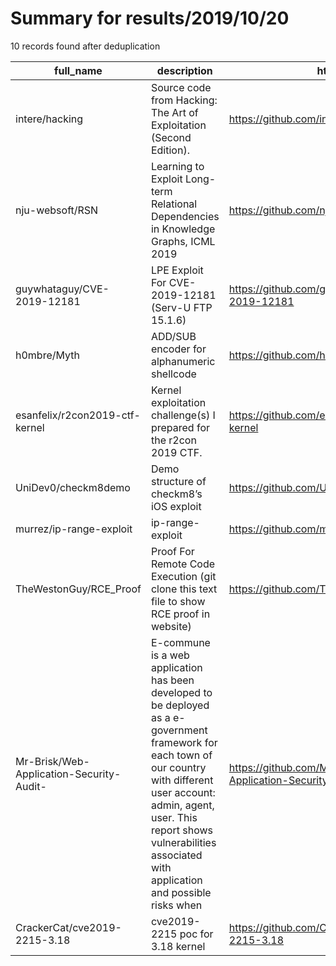 
# Summary for results/2019/10/20
    
10 records found after deduplication

| full_name | description | html_url | matched_list | matched_count | pushed_at | size | stargazers_count | language | forks_count |
|------------------------------------------|------------------------------------------------------------------------------------------------------------------------------------------------------------------------------------------------------------------------------------------------------------------|-------------------------------------------------------------|----------------------------------|-----------------|---------------------------|--------|--------------------|------------------|---------------|
| intere/hacking | Source code from Hacking: The Art of Exploitation (Second Edition). | https://github.com/intere/hacking | ['exploit'] | 1 | 2019-10-20 01:18:14+00:00 | 106 | 285 | C | 124 |
| nju-websoft/RSN | Learning to Exploit Long-term Relational Dependencies in Knowledge Graphs, ICML 2019 | https://github.com/nju-websoft/RSN | ['exploit'] | 1 | 2019-10-20 01:36:26+00:00 | 158858 | 86 | Jupyter Notebook | 17 |
| guywhataguy/CVE-2019-12181 | LPE Exploit For CVE-2019-12181 (Serv-U FTP 15.1.6) | https://github.com/guywhataguy/CVE-2019-12181 | ['cve-2', 'exploit'] | 2 | 2019-10-20 21:36:23+00:00 | 8 | 6 | C | 1 |
| h0mbre/Myth | ADD/SUB encoder for alphanumeric shellcode | https://github.com/h0mbre/Myth | ['shellcode'] | 1 | 2019-10-20 01:02:22+00:00 | 107 | 8 | C++ | 4 |
| esanfelix/r2con2019-ctf-kernel | Kernel exploitation challenge(s) I prepared for the r2con 2019 CTF. | https://github.com/esanfelix/r2con2019-ctf-kernel | ['exploit'] | 1 | 2019-10-20 15:01:41+00:00 | 6937 | 20 | C | 2 |
| UniDev0/checkm8demo | Demo structure of checkm8’s iOS exploit | https://github.com/UniDev0/checkm8demo | ['exploit'] | 1 | 2019-10-20 15:30:57+00:00 | 15 | 1 | Python | 1 |
| murrez/ip-range-exploit | ip-range-exploit | https://github.com/murrez/ip-range-exploit | ['exploit'] | 1 | 2019-10-20 10:45:16+00:00 | 2 | 1 | Python | 2 |
| TheWestonGuy/RCE_Proof | Proof For Remote Code Execution (git clone this text file to show RCE proof in website) | https://github.com/TheWestonGuy/RCE_Proof | ['rce', 'remote code execution'] | 2 | 2019-10-20 19:11:36+00:00 | 0 | 0 | nan | 0 |
| Mr-Brisk/Web-Application-Security-Audit- | E-commune is a web application has been developed to be deployed as a e-government framework for each town of our country with different user account: admin, agent, user. This report shows vulnerabilities associated with application and possible risks when | https://github.com/Mr-Brisk/Web-Application-Security-Audit- | ['exploit'] | 1 | 2019-10-20 21:09:38+00:00 | 1821 | 0 | | 0 |
| CrackerCat/cve2019-2215-3.18 | cve2019-2215 poc for 3.18 kernel | https://github.com/CrackerCat/cve2019-2215-3.18 | ['cve poc', 'cve-2'] | 2 | 2019-10-20 03:18:22+00:00 | 26 | 5 | nan | 9 |

